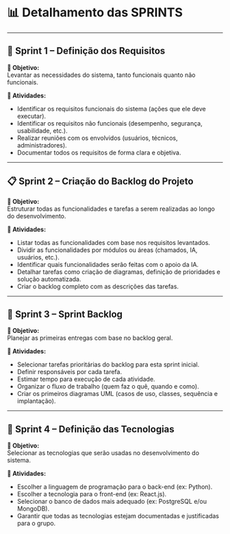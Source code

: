 # 📊 Detalhamento das SPRINTS

---

## 🚀 Sprint 1 – Definição dos Requisitos

**🎯 Objetivo:**  
Levantar as necessidades do sistema, tanto funcionais quanto não funcionais.

**📝 Atividades:**
- Identificar os requisitos funcionais do sistema (ações que ele deve executar).
- Identificar os requisitos não funcionais (desempenho, segurança, usabilidade, etc.).
- Realizar reuniões com os envolvidos (usuários, técnicos, administradores).
- Documentar todos os requisitos de forma clara e objetiva.

---

## 📋 Sprint 2 – Criação do Backlog do Projeto

**🎯 Objetivo:**  
Estruturar todas as funcionalidades e tarefas a serem realizadas ao longo do desenvolvimento.

**📝 Atividades:**
- Listar todas as funcionalidades com base nos requisitos levantados.
- Dividir as funcionalidades por módulos ou áreas (chamados, IA, usuários, etc.).
- Identificar quais funcionalidades serão feitas com o apoio da IA.
- Detalhar tarefas como criação de diagramas, definição de prioridades e solução automatizada.
- Criar o backlog completo com as descrições das tarefas.

---

## 🧠 Sprint 3 – Sprint Backlog

**🎯 Objetivo:**  
Planejar as primeiras entregas com base no backlog geral.

**📝 Atividades:**
- Selecionar tarefas prioritárias do backlog para esta sprint inicial.
- Definir responsáveis por cada tarefa.
- Estimar tempo para execução de cada atividade.
- Organizar o fluxo de trabalho (quem faz o quê, quando e como).
- Criar os primeiros diagramas UML (casos de uso, classes, sequência e implantação).

---

## 🧰 Sprint 4 – Definição das Tecnologias

**🎯 Objetivo:**  
Selecionar as tecnologias que serão usadas no desenvolvimento do sistema.

**📝 Atividades:**
- Escolher a linguagem de programação para o back-end (ex: Python).
- Escolher a tecnologia para o front-end (ex: React.js).
- Selecionar o banco de dados mais adequado (ex: PostgreSQL e/ou MongoDB).
- Garantir que todas as tecnologias estejam documentadas e justificadas para o grupo.

